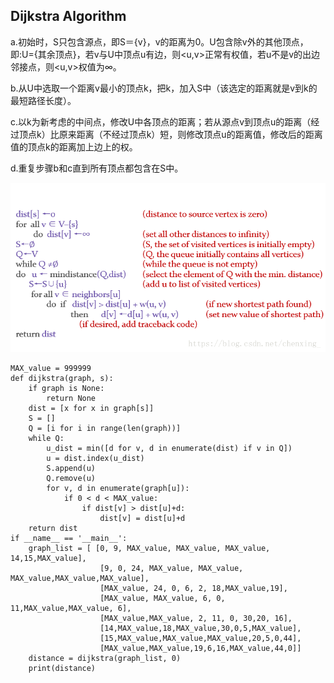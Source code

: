 ## Dijkstra Algorithm
a.初始时，S只包含源点，即S＝{v}，v的距离为0。U包含除v外的其他顶点，即:U={其余顶点}，若v与U中顶点u有边，则<u,v>正常有权值，若u不是v的出边邻接点，则<u,v>权值为∞。

b.从U中选取一个距离v最小的顶点k，把k，加入S中（该选定的距离就是v到k的最短路径长度）。

c.以k为新考虑的中间点，修改U中各顶点的距离；若从源点v到顶点u的距离（经过顶点k）比原来距离（不经过顶点k）短，则修改顶点u的距离值，修改后的距离值的顶点k的距离加上边上的权。

d.重复步骤b和c直到所有顶点都包含在S中。

![](https://github.com/FFizzZZ/Fizz/blob/master/Algorithm/Pictures/Dijkstra.png)
```
MAX_value = 999999
def dijkstra(graph, s):
    if graph is None:
        return None
    dist = [x for x in graph[s]]
    S = []
    Q = [i for i in range(len(graph))]
    while Q:
        u_dist = min([d for v, d in enumerate(dist) if v in Q])
        u = dist.index(u_dist)
        S.append(u)
        Q.remove(u)
        for v, d in enumerate(graph[u]):
            if 0 < d < MAX_value:
                if dist[v] > dist[u]+d:
                    dist[v] = dist[u]+d
    return dist
if __name__ == '__main__':
    graph_list = [ [0, 9, MAX_value, MAX_value, MAX_value, 14,15,MAX_value],
                    [9, 0, 24, MAX_value, MAX_value, MAX_value,MAX_value,MAX_value],
                    [MAX_value, 24, 0, 6, 2, 18,MAX_value,19],
                    [MAX_value, MAX_value, 6, 0, 11,MAX_value,MAX_value, 6],
                    [MAX_value,MAX_value, 2, 11, 0, 30,20, 16],
                    [14,MAX_value,18,MAX_value,30,0,5,MAX_value],
                    [15,MAX_value,MAX_value,MAX_value,20,5,0,44],
                    [MAX_value,MAX_value,19,6,16,MAX_value,44,0]]
    distance = dijkstra(graph_list, 0)
    print(distance)
```
